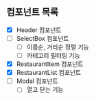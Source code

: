 ## 컴포넌트 목록

- [x] Header 컴포넌트
- [ ] SelectBox 컴포넌트
  - [ ] 이름순, 거리순 정렬 기능
  - [ ] 카테고리 필터링 기능
- [x] RestaurantItem 컴포넌트
- [x] RestaurantList 컴포넌트
- [ ] Modal 컴포넌트
  - [ ] 열고 닫는 기능
